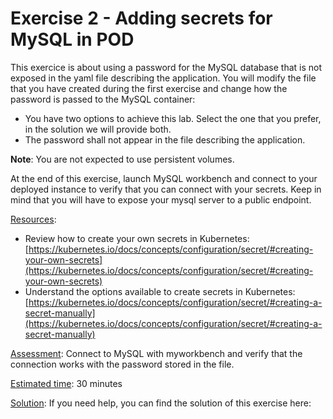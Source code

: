 # Exercise 2 - Adding secrets for MySQL in POD #

This exercice is about using a password for the MySQL database that is not exposed in the yaml file describing the application. You will modify the file that you have created during the first exercise and change how the password is passed to the MySQL container:
- You have two options to achieve this lab. Select the one that you prefer, in the solution we will provide both.
- The password shall not appear in the file describing the application.

**Note**: You are not expected to use persistent volumes.

At the end of this exercise, launch MySQL workbench and connect to your deployed instance to verify that you can connect with your secrets. Keep in mind that you will have to expose your mysql server to a public endpoint.

<u>Resources</u>: 
* Review how to create your own secrets in Kubernetes: [https://kubernetes.io/docs/concepts/configuration/secret/#creating-your-own-secrets](https://kubernetes.io/docs/concepts/configuration/secret/#creating-your-own-secrets)
* Understand the options available to create secrets in Kubernetes:
[https://kubernetes.io/docs/concepts/configuration/secret/#creating-a-secret-manually](https://kubernetes.io/docs/concepts/configuration/secret/#creating-a-secret-manually)

<u>Assessment</u>: Connect to MySQL with myworkbench and verify that the connection works with the password stored in the file.

<u>Estimated time</u>: 30 minutes 

<u>Solution</u>: If you need help, you can find the solution of this exercise here: []()